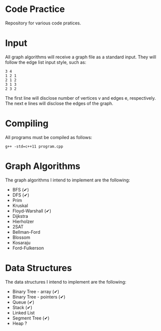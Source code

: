 # Code Practice
Repository for various code pratices.

# Input

All graph algorithms will receive a graph file as a standard input.
They will follow the edge list input style, such as:
```
3 4
1 2 1
2 1 2
3 1 3
2 3 2
```
The first line will disclose number of vertices v and edges e, respectively. The
next e lines will disclose the edges of the graph.  

# Compiling
All programs must be compiled as follows:
```
g++ -std=c++11 program.cpp
```
# Graph Algorithms
The graph algorithms I intend to implement are the following:
* BFS (✔)
* DFS (✔)
* Prim
* Kruskal
* Floyd-Warshall (✔)
* Dijkstra
* Hierholzer
* 2SAT
* Bellman-Ford
* Blossom
* Kosaraju
* Ford-Fulkerson

# Data Structures
The data structures I intend to implement are the following:
* Binary Tree - array (✔)
* Binary Tree - pointers (✔)
* Queue (✔)
* Stack (✔)
* Linked List
* Segment Tree (✔)
* Heap ?
